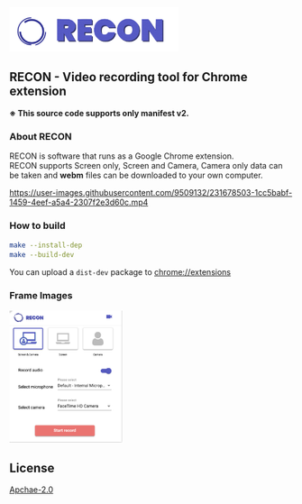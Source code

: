 <img src="store/logo.png" width="300">

## RECON - Video recording tool for Chrome extension
<b>※ This source code supports only manifest v2.</b>

### About RECON
RECON is software that runs as a Google Chrome extension.  
RECON supports Screen only, Screen and Camera, Camera only data can be taken and <b>webm</b> files can be downloaded to your own computer. 

https://user-images.githubusercontent.com/9509132/231678503-1cc5babf-1459-4eef-a5a4-2307f2e3d60c.mp4

### How to build
```bash
make --install-dep
make --build-dev
```

You can upload a `dist-dev` package to [chrome://extensions](chrome://extensions)

### Frame Images
<img src="store/ic_frame.png" width="200">

## License
[Apchae-2.0](https://github.com/tomoyane/grant-n-z/blob/master/LICENSE)
